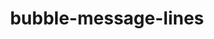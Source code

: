 ---
title: bubble-message-lines
unicode_regular: \ea5a
unicode_bold: \ea59
unicode_solid: \ea5b
unicode_brand: 
---
